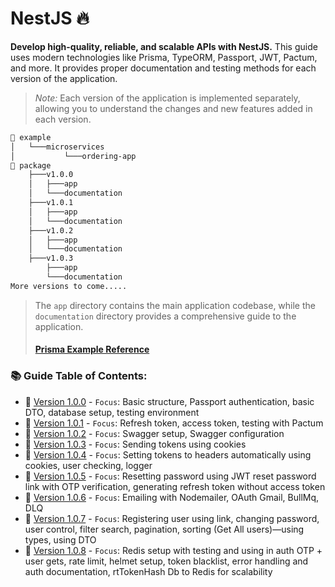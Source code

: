 # NestJS 🔥

**Develop high-quality, reliable, and scalable APIs with NestJS.** This guide uses modern technologies like Prisma, TypeORM, Passport, JWT, Pactum, and more. It provides proper documentation and testing methods for each version of the application.

> _Note:_ Each version of the application is implemented separately, allowing you to understand the changes and new features added in each version.

```markdown
📂 example
│   └───microservices
│           └───ordering-app
📂 package
    ├───v1.0.0 
    │   ├───app 
    │   └───documentation
    ├───v1.0.1
    │   ├───app 
    │   └───documentation
    ├───v1.0.2 
    │   ├───app 
    │   └───documentation
    ├───v1.0.3
        ├───app
        └───documentation
More versions to come.....
``` 
> The `app` directory contains the main application codebase, while the `documentation` directory provides a comprehensive guide to the application.
> #### [Prisma Example Reference](https://github.com/Subham-Maity/prisma-the-ultimate-resource/blob/main/prisma/schema.prisma)

### 📚 Guide Table of Contents:

-  📌 [Version 1.0.0](package/v1.0.0/documentation/README.md) - `Focus`: Basic structure, Passport authentication, basic DTO, database setup, testing environment
-  📌 [Version 1.0.1](package/v1.0.1/documentation/README.md) - `Focus`: Refresh token, access token, testing with Pactum
-  📌 [Version 1.0.2](package/v1.0.2/documentation/README.md) - `Focus`: Swagger setup, Swagger configuration
-  📌 [Version 1.0.3](package/v1.0.3/documentation/README.md) - `Focus`: Sending tokens using cookies
-  📌 [Version 1.0.4](package/v1.0.4/documentation/README.md) - `Focus`: Setting tokens to headers automatically using cookies, user checking, logger
-  📌 [Version 1.0.5](package/v1.0.5/documentation/README.md) - `Focus`: Resetting password using JWT reset password link with OTP verification, generating refresh token without access token
-  📌 [Version 1.0.6](package/v1.0.6/documentation/README.md) - `Focus`: Emailing with Nodemailer, OAuth Gmail, BullMq, DLQ
-  📌 [Version 1.0.7](package/v1.0.7/documentation/README.md) - `Focus`: Registering user using link, changing password, user control, filter search, pagination, sorting (Get All users)—using types, using DTO
-  📌 [Version 1.0.8](package/v1.0.8/documentation/README.md) - `Focus`: Redis setup with testing and using in auth OTP + user gets, rate limit, helmet setup, token blacklist, error handling and auth documentation, rtTokenHash Db to Redis for scalability
